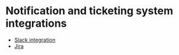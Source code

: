 # Notification and ticketing system integrations

* [Slack integration](slack-integration.md)
* [Jira](jira.md)



